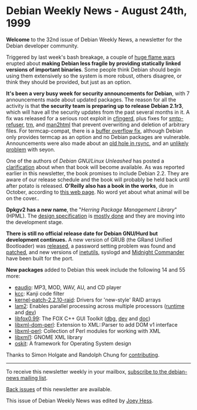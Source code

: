 
Debian Weekly News - August 24th, 1999
======================================



**Welcome** to the 32nd issue of Debian Weekly News, a newsletter
for the Debian developer community.




Triggered by last week's bash breakage, a couple of
[huge flame
wars](https://lists.debian.org/debian-devel-9908/msg00764.html) erupted about **making Debian less fragile by providing statically
linked versions of important binaries**. Some people think Debian should
begin using them extensively so the system is more robust, others disagree,
or think they should be provided, but just as an option.




**It's been a very busy week for security announcements for Debian**, with 7
announcements made about updated packages. The reason for all the activity
is that **the security team is preparing up to release Debian 2.1r3**, which
will have all the security updates from the past several months in it. A fix
was released for a serious root exploit in
[cfingerd](https://lists.debian.org/debian-security-announce-99/msg00019.html), plus fixes for
[smtp-refuser](https://lists.debian.org/debian-security-announce-99/msg00023.html),
[trn](https://lists.debian.org/debian-security-announce-99/msg00026.html), and
[man2html](https://lists.debian.org/debian-security-announce-99/msg00025.html) that prevent overwriting and deletion of arbitrary files.
For termcap-compat, there is a
[buffer overflow fix](https://lists.debian.org/debian-security-announce-99/msg00022.html), although Debian only provides termcap as an option
and no Debian packages are vulnerable. Announcements were also made about an
[old hole in rsync](https://lists.debian.org/debian-security-announce-99/msg00021.html), and an
 [unlikely problem](https://lists.debian.org/debian-security-announce-99/msg00024.html) with seyon.




One of the authors of *Debian GNU/Linux Unleashed* has posted a
[clarification](https://lists.debian.org/debian-devel-9908/msg01178.html) about when that book will become available. As was reported
earlier in this newsletter, the book promises to include Debian 2.2. They are
aware of our release schedule and the book will probably be held back until
after potato is released. **O'Reilly also has a book in the works**, due in
October, according to
[this web page](http://www.ora.com/catalog/debian/). No word yet
about what animal will be on the cover..




**Dpkgv2 has a new name**, the "*Herring Package Management Library*"
(HPML). The [design
specification](https://www.debian.org/~bcollins/hpml/) is
[mostly
done](https://lists.debian.org/debian-devel-9908/msg00722.html) and they are moving into the development stage.




**There is still no official release date for Debian GNU/Hurd but
development continues.** A new version of GRUB (the GRand Unified
Bootloader) was
[released](https://lists.debian.org/debian-hurd-9908/msg00054.html), a password setting problem was found and
[patched](https://lists.debian.org/debian-hurd-9908/msg00079.html), and new versions of
[inetutils](https://lists.debian.org/debian-hurd-9908/msg00069.html), syslogd and
[Midnight
Commander](https://lists.debian.org/debian-hurd-9908/msg00140.html) have been built for the port.




**New packages** added to Debian this week include the following 14 and 55 more:



* [eaudio](https://www.debian.org/News/weekly/oldurl?/Packages/unstable/sound/eaudio.html): MP3, MOD, WAV, AU, and CD player
* [kcc](https://www.debian.org/Packages/unstable/text/kcc.html): Kanji code filter
* [kernel-patch-2.2.10-raid](https://www.debian.org/News/weekly/oldurl?/Packages/unstable/devel/kernel-patch-2.2.10-raid): Drivers for 'new-style' RAID arrays
* [lam2](https://www.debian.org/News/weekly/oldurl?/Packages/unstable/libs/lam2): Enables parallel processing across multiple processors
 ([runtime](https://www.debian.org/Packages/unstable/utils/lam-runtime) and
 [dev](https://www.debian.org/News/weekly/oldurl?/Packages/unstable/devel/lam2-dev))
* [libfox0.99](https://www.debian.org/Packages/stable/libs/libfox0.99): The FOX C++ GUI Toolkit
 ([dbg](https://www.debian.org/Packages/stable/devel/libfox0.99-dbg),
 [dev](https://www.debian.org/Packages/stable/devel/libfox0.99-dev) and
 [doc](https://www.debian.org/Packages/stable/doc/libfox0.99-doc))
* [libxml-dom-perl](https://www.debian.org/Packages/unstable/perl/libxml-dom-perl): Extension to XML::Parser to add DOM v1 interface
* [libxml-perl](https://www.debian.org/Packages/unstable/perl/libxml-perl): Collection of Perl modules for working with XML
* [libxml1](https://www.debian.org/Packages/unstable/libs/libxml1): GNOME XML library
* [oskit](https://www.debian.org/Packages/unstable/devel/oskit): A framework for Operating System design



Thanks to Simon Holgate and Randolph Chung for
[contributing](https://www.debian.org/News/weekly/contributing).





---



 To receive this newsletter weekly in your mailbox, [subscribe to the debian-news mailing list](https://lists.debian.org/debian-news/).



[Back issues](https://www.debian.org/News/weekly/) of this newsletter are available.



This issue of Debian Weekly News was edited by [Joey Hess](mailto:dwn@debian.org).




